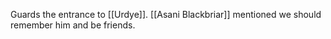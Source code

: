 Guards the entrance to [[Urdye]]. [[Asani Blackbriar]] mentioned we should remember him and be friends.